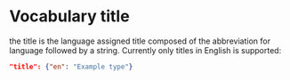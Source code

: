 # Vocabulary title

the title is the language assigned title composed of the abbreviation
for language followed by a string. Currently only titles in English
is supported:


```json
"title": {"en": "Example type"}
```